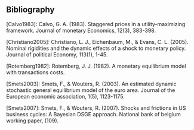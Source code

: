 

Bibliography
------------

[Calvo1983]: Calvo, G. A. (1983). Staggered prices in a utility-maximizing framework. Journal of monetary Economics, 12(3), 383-398.

[Christiano2005]: Christiano, L. J., Eichenbaum, M., & Evans, C. L. (2005). Nominal rigidities and the dynamic effects of a shock to monetary policy. Journal of political Economy, 113(1), 1-45.

[Rotemberg1982]: Rotemberg, J. J. (1982). A monetary equilibrium model with transactions costs.

[Smets2003]: Smets, F., & Wouters, R. (2003). An estimated dynamic stochastic general equilibrium model of the euro area. Journal of the European economic association, 1(5), 1123-1175.

[Smets2007]: Smets, F., & Wouters, R. (2007). Shocks and frictions in US business cycles: A Bayesian DSGE approach. National bank of belgium working paper, (109).
